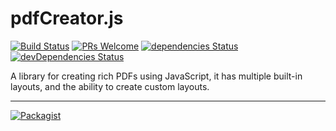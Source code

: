 # pdfCreator.js
[![Build Status](https://travis-ci.org/LeoAref/pdfCreator.js.svg?branch=master)](https://travis-ci.org/LeoAref/pdfCreator.js)
[![PRs Welcome](https://img.shields.io/badge/PRs-welcome-brightgreen.svg)](CONTRIBUTING.md#pull-requests)
[![dependencies Status](https://david-dm.org/LeoAref/pdfCreator.js/status.svg)](https://david-dm.org/LeoAref/pdfCreator.js)
[![devDependencies Status](https://david-dm.org/LeoAref/pdfCreator.js/dev-status.svg)](https://david-dm.org/LeoAref/pdfCreator.js?type=dev)

A library for creating rich PDFs using JavaScript, it has multiple built-in layouts, and the ability to create custom layouts.

---

[![Packagist](https://img.shields.io/packagist/l/doctrine/orm.svg?maxAge=2592000?style=flat-square)](https://github.com/LeoAref/pdfCreator.js/blob/master/LICENSE.txt)
